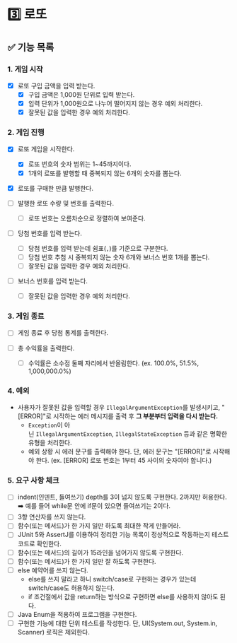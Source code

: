# 3️⃣ 로또

## ✅ 기능 목록

### 1. 게임 시작

- [X] 로또 구입 금액을 입력 받는다.
    - [X] 구입 금액은 1,000원 단위로 입력 받는다.
    - [X] 입력 단위가 1,000원으로 나누어 떨어지지 않는 경우 예외 처리한다.
    - [X] 잘못된 값을 입력한 경우 예외 처리한다.

### 2. 게임 진행

- [X] 로또 게임을 시작한다.
    - [X] 로또 번호의 숫자 범위는 1~45까지이다.
    - [X] 1개의 로또를 발행할 때 중복되지 않는 6개의 숫자를 뽑는다.

- [x] 로또를 구매한 만큼 발행한다.

- [ ] 발행한 로또 수량 및 번호를 출력한다.
    - [ ] 로또 번호는 오름차순으로 정렬하여 보여준다.

- [ ] 당첨 번호를 입력 받는다.
    - [ ] 당첨 번호를 입력 받는데 쉼표(`,`)를 기준으로 구분한다.
    - [ ] 당첨 번호 추첨 시 중복되지 않는 숫자 6개와 보너스 번호 1개를 뽑는다.
    - [ ] 잘못된 값을 입력한 경우 예외 처리한다.

- [ ] 보너스 번호를 입력 받는다.
    - [ ] 잘못된 값을 입력한 경우 예외 처리한다.

### 3. 게임 종료

- [ ] 게임 종료 후 당첨 통계를 출력한다.

- [ ] 총 수익률을 출력한다.
    - [ ] 수익률은 소수점 둘째 자리에서 반올림한다. (ex. 100.0%, 51.5%, 1,000,000.0%)

### 4. 예외

- 사용자가 잘못된 값을 입력할 경우 `IllegalArgumentException`를 발생시키고, "[ERROR]"로 시작하는 에러 메시지를 출력 후 **그 부분부터 입력을 다시 받는다.**
    - `Exception`이 아닌 `IllegalArgumentException`, `IllegalStateException` 등과 같은 명확한 유형을 처리한다.
    - 예외 상황 시 에러 문구를 출력해야 한다. 단, 에러 문구는 "[ERROR]"로 시작해야 한다.
      (ex. [ERROR] 로또 번호는 1부터 45 사이의 숫자여야 합니다.)

### 5. 요구 사항 체크
- [ ] indent(인덴트, 들여쓰기) depth를 3이 넘지 않도록 구현한다. 2까지만 허용한다. ➡️ 예를 들어 while문 안에 if문이 있으면 들여쓰기는 2이다.
- [ ] 3항 연산자를 쓰지 않는다. 
- [ ] 함수(또는 메서드)가 한 가지 일만 하도록 최대한 작게 만들어라. 
- [ ] JUnit 5와 AssertJ를 이용하여 정리한 기능 목록이 정상적으로 작동하는지 테스트 코드로 확인한다.
- [ ] 함수(또는 메서드)의 길이가 15라인을 넘어가지 않도록 구현한다. 
- [ ] 함수(또는 메서드)가 한 가지 일만 잘 하도록 구현한다. 
- [ ] else 예약어를 쓰지 않는다.
  - else를 쓰지 말라고 하니 switch/case로 구현하는 경우가 있는데 switch/case도 허용하지 않는다.
  - if 조건절에서 값을 return하는 방식으로 구현하면 else를 사용하지 않아도 된다. 
- [ ] Java Enum을 적용하여 프로그램을 구현한다. 
- [ ] 구현한 기능에 대한 단위 테스트를 작성한다. 단, UI(System.out, System.in, Scanner) 로직은 제외한다.